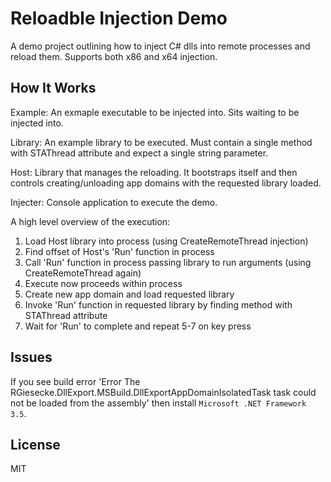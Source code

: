 # Reloadble Injection Demo

A demo project outlining how to inject C# dlls into remote processes and reload them. Supports both x86 and x64 injection.

## How It Works

Example: An exmaple executable to be injected into. Sits waiting to be injected into.

Library: An example library to be executed. Must contain a single method with STAThread attribute and expect a single string parameter.

Host: Library that manages the reloading. It bootstraps itself and then controls creating/unloading app domains with the requested library loaded.

Injecter: Console application to execute the demo.

A high level overview of the execution:

1. Load Host library into process (using CreateRemoteThread injection)
2. Find offset of Host's 'Run' function in process
3. Call 'Run' function in process passing library to run arguments (using CreateRemoteThread again)
4. Execute now proceeds within process
5. Create new app domain and load requested library
6. Invoke 'Run' function in requested library by finding method with STAThread attribute
7. Wait for 'Run' to complete and repeat 5-7 on key press

## Issues

If you see build error 'Error The RGiesecke.DllExport.MSBuild.DllExportAppDomainIsolatedTask task could not be loaded from the assembly' then install ```Microsoft .NET Framework 3.5```.

## License

MIT